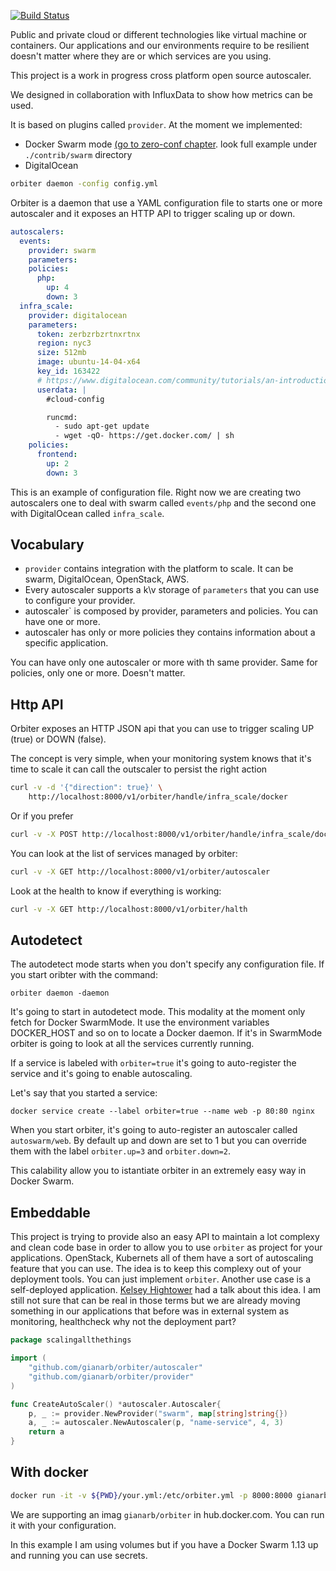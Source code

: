 [![Build
Status](https://travis-ci.org/gianarb/orbiter.svg?branch=master)](https://travis-ci.org/gianarb/orbiter)

Public and private cloud or different technologies like virtual machine or
containers. Our applications and our environments require to be resilient
doesn't matter where they are or which services are you using.

This project is a work in progress cross platform open source autoscaler.

We designed in collaboration with InfluxData to show how metrics can be used.

It is based on plugins called `provider`. At the moment we implemented:

* Docker Swarm mode [(go to zero-conf
  chapter](https://github.com/gianarb/orbiter#autodetect). look full example
  under `./contrib/swarm` directory
* DigitalOcean



```sh
orbiter daemon -config config.yml
```
Orbiter is a daemon that use a YAML configuration file to starts one or more
autoscaler and it exposes an HTTP API to trigger scaling up or down.

```yaml
autoscalers:
  events:
    provider: swarm
    parameters:
    policies:
      php:
        up: 4
        down: 3
  infra_scale:
    provider: digitalocean
    parameters:
      token: zerbzrbzrtnxrtnx
      region: nyc3
      size: 512mb
      image: ubuntu-14-04-x64
      key_id: 163422
      # https://www.digitalocean.com/community/tutorials/an-introduction-to-cloud-config-scripting
      userdata: |
        #cloud-config

        runcmd:
          - sudo apt-get update
          - wget -qO- https://get.docker.com/ | sh
    policies:
      frontend:
        up: 2
        down: 3
```
This is an example of configuration file. Right now we are creating two
autoscalers one to deal with swarm called `events/php` and the second one with
DigitalOcean called `infra_scale`.

## Vocabulary

* `provider` contains integration with the platform to scale. It can be swarm,
  DigitalOcean, OpenStack, AWS.
* Every autoscaler supports a k\v storage of `parameters` that you can use to
  configure your provider.
* autoscaler` is composed by provider, parameters and policies. You can have
  one or more.
* autoscaler has only or more policies they contains information about a
  specific application.

You can have only one autoscaler or more with th same provider. Same for
policies, only one or more. Doesn't matter.

## Http API
Orbiter exposes an HTTP JSON api that you can use to trigger scaling UP (true)
or DOWN (false).

The concept is very simple, when your monitoring system knows that it's time to
scale it can call the outscaler to persist the right action

```sh
curl -v -d '{"direction": true}' \
    http://localhost:8000/v1/orbiter/handle/infra_scale/docker
```
Or if you prefer

```sh
curl -v -X POST http://localhost:8000/v1/orbiter/handle/infra_scale/docker/up
```

You can look at the list of services managed by orbiter:

```sh
curl -v -X GET http://localhost:8000/v1/orbiter/autoscaler
```

Look at the health to know if everything is working:

```sh
curl -v -X GET http://localhost:8000/v1/orbiter/halth
```

## Autodetect
The autodetect mode starts when you don't specify any configuration file.
If you start oribter with the command:

```
orbiter daemon -daemon
```

It's going to start in autodetect mode. This modality at the moment only fetch
for Docker SwarmMode. It use the environment variables DOCKER_HOST and so on to
locate a Docker daemon. If it's in SwarmMode orbiter is going to look at all the
services currently running.

If a service is labeled with `orbiter=true` it's going to auto-register the
service and it's going to enable autoscaling.

Let's say that you started a service:

```
docker service create --label orbiter=true --name web -p 80:80 nginx
```
When you start orbiter, it's going to auto-register an autoscaler called
`autoswarm/web`. By default up and down are set to 1 but you can override
them with the label `orbiter.up=3` and `orbiter.down=2`.

This calability allow you to istantiate orbiter in an extremely easy way in
Docker Swarm.

## Embeddable
This project is trying to provide also an easy API to maintain a lot complexy
and clean code base in order to allow you to use `orbiter` as project for your
applications.
OpenStack, Kubernets all of them have a sort of autoscaling feature that you can
use. The idea is to keep this complexy out of your deployment tools. You can
just implement `orbiter`.
Another use case is a self-deployed application. [Kelsey
Hightower](https://www.youtube.com/watch?v=nhmAyZNlECw) had a talk about this
idea. I am still not sure that can be real in those terms but we are already
moving something in our applications that before was in external system as
monitoring, healthcheck why not the deployment part?

```go
package scalingallthethings

import (
	"github.com/gianarb/orbiter/autoscaler"
	"github.com/gianarb/orbiter/provider"
)

func CreateAutoScaler() *autoscaler.Autoscaler{
    p, _ := provider.NewProvider("swarm", map[string]string{})
    a, _ := autoscaler.NewAutoscaler(p, "name-service", 4, 3)
    return a
}
```

## With docker

```sh
docker run -it -v ${PWD}/your.yml:/etc/orbiter.yml -p 8000:8000 gianarb/orbiter
```
We are supporting an imag `gianarb/orbiter` in hub.docker.com. You can run it
with your configuration.

In this example I am using volumes but if you have a Docker Swarm 1.13 up and
running you can use secrets.

